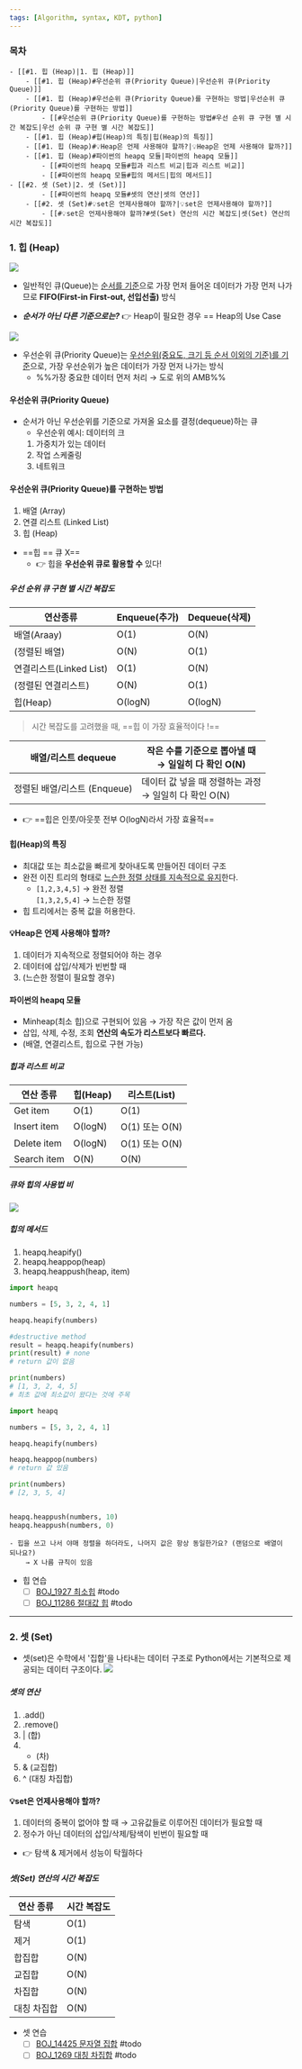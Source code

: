 ```yaml
---
tags: [Algorithm, syntax, KDT, python]
---
```


### 목차
```ad-note
- [[#1. 힙 (Heap)|1. 힙 (Heap)]]
	- [[#1. 힙 (Heap)#우선순위 큐(Priority Queue)|우선순위 큐(Priority Queue)]]
	- [[#1. 힙 (Heap)#우선순위 큐(Priority Queue)를 구현하는 방법|우선순위 큐(Priority Queue)를 구현하는 방법]]
		- [[#우선순위 큐(Priority Queue)를 구현하는 방법#우선 순위 큐 구현 별 시간 복잡도|우선 순위 큐 구현 별 시간 복잡도]]
	- [[#1. 힙 (Heap)#힙(Heap)의 특징|힙(Heap)의 특징]]
	- [[#1. 힙 (Heap)#💡Heap은 언제 사용해야 할까?|💡Heap은 언제 사용해야 할까?]]
	- [[#1. 힙 (Heap)#파이썬의 heapq 모듈|파이썬의 heapq 모듈]]
		- [[#파이썬의 heapq 모듈#힙과 리스트 비교|힙과 리스트 비교]]
		- [[#파이썬의 heapq 모듈#힙의 메서드|힙의 메서드]]
- [[#2. 셋 (Set)|2. 셋 (Set)]]
		- [[#파이썬의 heapq 모듈#셋의 연산|셋의 연산]]
	- [[#2. 셋 (Set)#💡set은 언제사용해야 할까?|💡set은 언제사용해야 할까?]]
		- [[#💡set은 언제사용해야 할까?#셋(Set) 연산의 시간 복잡도|셋(Set) 연산의 시간 복잡도]]
```


### 1. 힙 (Heap)

![](assets/07.%20Stack%20&%20Queue-21.png)
- 일반적인 큐(Queue)는 <u>순서를 기준</u>으로 가장 먼저 들어온 데이터가 가장 먼저 나가므로 **FIFO(First-in First-out, 선입선출)** 방식

- ***순서가 아닌 다른 기준으로는?***
	👉 Heap이 필요한 경우 == Heap의 Use Case

![](assets/08.%20힙(Heap),%20셋(set).png)
- 우선순위 큐(Priority Queue)는 <u>우선순위(중요도, 크기 등 순서 이외의 기준)를 기준</u>으로, 가장 우선순위가 높은 데이터가 가장 먼저 나가는 방식
	- %%가장 중요한 데이터 먼저 처리 → 도로 위의 AMB%%

#### 우선순위 큐(Priority Queue)
- 순서가 아닌 우선순위를 기준으로 가져올 요소를 결정(dequeue)하는 큐
	- 우선순위 예시: 데이터의 크
	1. 가중치가 있는 데이터 
	2. 작업 스케줄링
	3. 네트워크

#### 우선순위 큐(Priority Queue)를 구현하는 방법
1. 배열 (Array)
2. 연결 리스트 (Linked List)
3. 힙 (Heap)

- ==힙 == 큐 X==
	- 👉 힙을 **우선순위 큐로 활용할 수** 있다!

##### 우선 순위 큐 구현 별 시간 복잡도 

| 연산종류                | Enqueue(추가) | Dequeue(삭제) |
| ----------------------- | ------------- | ------------- |
| 배열(Araay)             | O(1)          | O(N)          |
| (정렬된 배열)           | O(N)          | O(1)          |
| 연결리스트(Linked List) | O(1)          | O(N)          |
| (정렬된 연결리스트)     | O(N)          | O(1)          |
| 힙(Heap)                | O(logN)       | O(logN)       |

> 시간 복잡도를 고려했을 때, ==힙 이 가장 효율적이다 !==

| 배열/리스트 dequeue | 작은 수를 기준으로 뽑아낼 때<br>→ 일일히 다 확인 O(N) |
| ------------------- | ----------------------------------------------------- |
| 정렬된 배열/리스트 (Enqueue) | 데이터 값 넣을 때 정렬하는 과정 <br>→ 일일히 다 확인 O(N)|

- 👉 ==힙은 인풋/아웃풋 전부 O(logN)라서 가장 효율적==

#### 힙(Heap)의 특징
- 최대값 또는 최소값을 빠르게 찾아내도록 만들어진 데이터 구조
- 완전 이진 트리의 형태로 <u>느슨한 정렬 상태를 지속적으로 유지</u>한다.
	- `[1,2,3,4,5]` → 완전 정렬<br>`[1,3,2,5,4]` → 느슨한 정렬
- 힙 트리에서는 중복 값을 허용한다.

#### 💡Heap은 언제 사용해야 할까?
1. 데이터가 지속적으로 정렬되어야 하는 경우
2. 데이터에 삽입/삭제가 빈번할 때 
3. (느슨한 정렬이 필요할 경우)

#### 파이썬의 heapq 모듈
- Minheap(최소 힙)으로 구현되어 있음
	→ 가장 작은 값이 먼저 옴
- 삽입, 삭제, 수정, 조회 **연산의 속도가 리스트보다 빠르다.**
- (배열, 연결리스트, 힙으로 구현 가능)

##### 힙과 리스트 비교

| 연산 종류 | 힙(Heap) | 리스트(List) |
| --- | --- | --- |
| Get item | O(1)  | O(1) |
| Insert item | O(logN) | O(1) 또는 O(N) |
| Delete item | O(logN) | O(1) 또는 O(N) |
| Search item | O(N) | O(N) |

##### 큐와 힙의 사용법 비
![](assets/08.%20힙(Heap),%20셋(set)-2.png)

##### 힙의 메서드
1) heapq.heapify()
2) heapq.heappop(heap)
3) heapq.heappush(heap, item)

```python
import heapq

numbers = [5, 3, 2, 4, 1]

heapq.heapify(numbers)

#destructive method
result = heapq.heapify(numbers)
print(result) # none
# return 값이 없음

print(numbers)
# [1, 3, 2, 4, 5]
# 최초 값에 최소값이 왔다는 것에 주목
```

```python
import heapq

numbers = [5, 3, 2, 4, 1]

heapq.heapify(numbers)

heapq.heappop(numbers)
# return 값 있음

print(numbers)
# [2, 3, 5, 4]


heapq.heappush(numbers, 10)
heapq.heappush(numbers, 0)

```


```ad-tip
- 힙을 쓰고 나서 야매 정렬을 하더라도, 나머지 값은 항상 동일한가요? (랜덤으로 배열이 되나요?) 
	→ X 나름 규칙이 있음
```
- 힙 연습
	- [ ] [BOJ_1927 최소힙](https://www.acmicpc.net/problem/1927) #todo 
	- [ ] [BOJ_11286 절대값 힙](https://www.acmicpc.net/problem/11286) #todo 

---

### 2. 셋 (Set)
- 셋(set)은 수학에서 '집합'을 나타내는 데이터 구조로 Python에서는 기본적으로 제공되는 데이터 구조이다. 
![](assets/08.%20힙(Heap),%20셋(set)-1.png)

##### 셋의 연산
1) .add()
2) .remove()
3) | (합)
4) - (차)
5) & (교집합)
6) ^ (대칭 차집합)

#### 💡set은 언제사용해야 할까?
1) 데이터의 중복이 없어야 할 때
	→  고유값들로 이루어진 데이터가 필요할 때
2) 정수가 아닌 데이터의 삽입/삭제/탐색이 빈번이 필요할 때 
- 👉 탐색 & 제거에서 성능이 탁월하다
##### 셋(Set) 연산의 시간 복잡도

| 연산 종류 | 시간 복잡도 |
| --- | --- |
| 탐색 | O(1) |
| 제거 | O(1) |
| 합집합 | O(N) |
| 교집합 | O(N) |
| 차집합 | O(N) |
| 대칭 차집합 | O(N) |


- 셋 연습
	- [ ] [BOJ_14425 문자열 집합](https://www.acmicpc.net/problem/14425) #todo 
	- [ ] [BOJ_1269 대칭 차집합](https://www.acmicpc.net/problem/1269) #todo 
